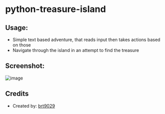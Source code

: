 # python-treasure-island

## Usage:
- Simple text based adventure, that reads input then takes actions based on those
- Navigate through the island in an attempt to find the treasure

## Screenshot:
![image](https://user-images.githubusercontent.com/26530136/163239287-c6622adb-e617-4f50-948f-84e41000a017.png)


## Credits
- Created by: [brt9029](www.github.com/brt9029 "GitHub Profile Link")
